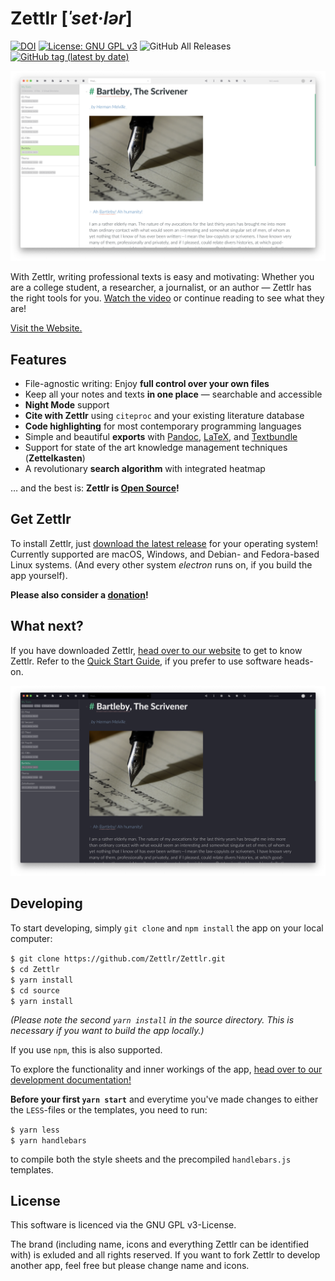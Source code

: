 # Zettlr [_ˈset·lər_]
<a href="https://doi.org/10.5281/zenodo.2580173"><img src="https://zenodo.org/badge/DOI/10.5281/zenodo.2580173.svg" alt="DOI"></a> <a href="https://www.gnu.org/licenses/gpl-3.0"><img src="https://img.shields.io/badge/License-GPLv3-blue.svg" alt="License: GNU GPL v3"></a> <img alt="GitHub All Releases" src="https://img.shields.io/github/downloads/Zettlr/Zettlr/total.svg"> <a href="https://www.zettlr.com/download"><img alt="GitHub tag (latest by date)" src="https://img.shields.io/github/tag-date/Zettlr/Zettlr.svg?label=latest"></a>

![The central window of Zettlr](/resources/screenshots/zettlr_view.png)

With Zettlr, writing professional texts is easy and motivating: Whether you are a college student, a researcher, a journalist, or an author — Zettlr has the right tools for you. [Watch the video](https://www.youtube.com/watch?v=BJ27r6YGpAs) or continue reading to see what they are!

[Visit the Website.](https://zettlr.com/)

## Features

- File-agnostic writing: Enjoy **full control over your own files**
- Keep all your notes and texts **in one place** — searchable and accessible
- **Night Mode** support
- **Cite with Zettlr** using `citeproc` and your existing literature database
- **Code highlighting** for most contemporary programming languages
- Simple and beautiful **exports** with [Pandoc](https://pandoc.org/), [LaTeX](https://www.latex-project.org/), and [Textbundle](http://textbundle.org/)
- Support for state of the art knowledge management techniques (**Zettelkasten**)
- A revolutionary **search algorithm** with integrated heatmap

… and the best is: **Zettlr is [Open Source](https://en.wikipedia.org/wiki/Free_and_open-source_software)!**

## Get Zettlr

To install Zettlr, just [download the latest release](https://www.zettlr.com/download/) for your operating system! Currently supported are macOS, Windows, and Debian- and Fedora-based Linux systems. (And every other system _electron_ runs on, if you build the app yourself).

**Please also consider a [donation](https://paypal.me/hendrikerz)!**

## What next?

If you have downloaded Zettlr, [head over to our website](https://zettlr.com/docs) to get to know Zettlr. Refer to the [Quick Start Guide](https://zettlr.com/docs/quick-start), if you prefer to use software heads-on.

![The central window of Zettlr using the Night Theme](/resources/screenshots/zettlr_view_dark.png)

## Developing

To start developing, simply `git clone` and `npm install` the app on your local computer:

`$ git clone https://github.com/Zettlr/Zettlr.git`\
`$ cd Zettlr`\
`$ yarn install`\
`$ cd source`\
`$ yarn install`

_(Please note the second `yarn install` in the source directory. This is necessary if you want to build the app locally.)_

If you use `npm`, this is also supported.

To explore the functionality and inner workings of the app, [head over to our development documentation!](http://dev.zettlr.com/api/)

**Before your first `yarn start`** and everytime you've made changes to either the `LESS`-files or the templates, you need to run:

`$ yarn less`\
`$ yarn handlebars`

to compile both the style sheets and the precompiled `handlebars.js` templates.

## License

This software is licenced via the GNU GPL v3-License.

The brand (including name, icons and everything Zettlr can be identified with) is exluded and all rights reserved. If you want to fork Zettlr to develop another app, feel free but please change name and icons.
